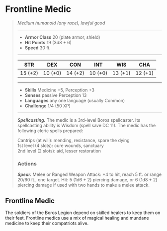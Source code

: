# Frontline Medic
>*Medium humanoid (any race), lawful good*
>___
>- **Armor Class** 20 (plate armor, shield)
>- **Hit Points** 19 (3d8 + 6)
>- **Speed** 30 ft.
>___
>|STR|DEX|CON|INT|WIS|CHA|
>|:---:|:---:|:---:|:---:|:---:|:---:|
>|15 (+2)|10 (+0)|14 (+2)|10 (+0)|13 (+1)|12 (+1)|
>___
>- **Skills** Medicine +5, Perception +3
>- **Senses** passive Perception 13
>- **Languages** any one language (usually Common)
>- **Challenge** 1/4 (50 XP)
>___
>***Spellcasting.*** The medic is a 3rd-level Boros spellcaster. Its spellcasting ability is Wisdom (spell save DC 11). The medic has the following cleric spells prepared:  
>
>Cantrips (at will): mending, resistance, spare the dying  
>1st level (4 slots): cure wounds, sanctuary  
>2nd level (2 slots): aid, lesser restoration  
>
>### Actions
>***Spear.*** Melee  or Ranged Weapon Attack: +4 to hit, reach 5 ft. or range 20/60 ft., one target. Hit: 5 (1d6 + 2) piercing damage, or 6 (1d8 + 2) piercing damage if used with two hands to make a melee attack.
## Frontline Medic
The soldiers of the Boros Legion depend on skilled healers to keep them on their feet. Frontline medics use a mix of magical healing and mundane medicine to keep their compatriots alive.